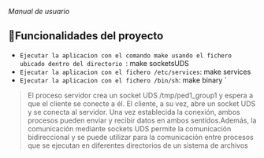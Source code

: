 <em> Manual de usuario </em>

## :hammer:Funcionalidades del proyecto

- `Ejecutar la aplicacion con el comando make usando el fichero ubicado dentro del directorio `: make socketsUDS 
- `Ejecutar la aplicacion con el fichero /etc/services`: make services 
- `Ejecutar la aplicacion con el fichero /bin/sh`: make binary `


<blockquote><p> El proceso servidor crea un socket UDS /tmp/ped1_group1 y espera a que el cliente se conecte a él. El cliente, a su vez, abre un socket UDS y se conecta al servidor. Una vez establecida la conexión, ambos procesos pueden enviar y recibir datos en ambos sentidos.Además, la comunicación mediante sockets UDS permite la comunicación bidireccional y se puede utilizar para la comunicación entre procesos que se ejecutan en diferentes directorios de un sistema de archivos </p></blockquote>








